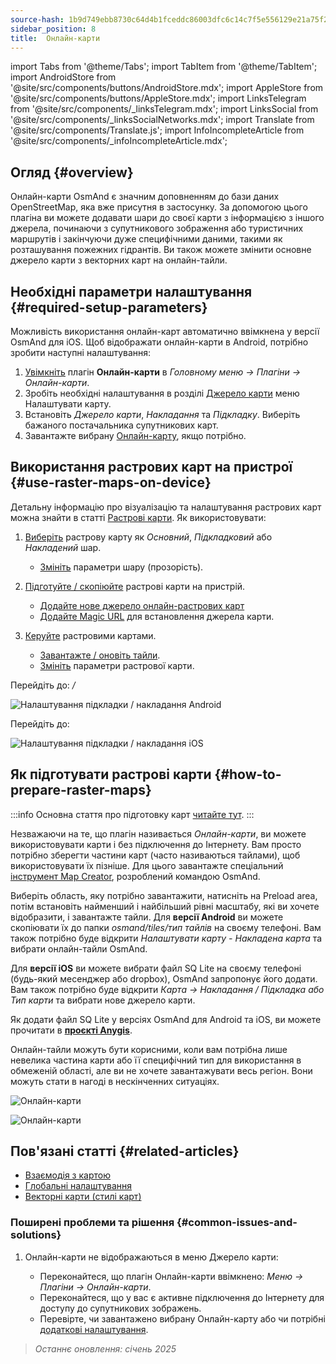 ```yaml
---
source-hash: 1b9d749ebb8730c64d4b1fceddc86003dfc6c14c7f5e556129e21a75f245cdc3
sidebar_position: 8
title:  Онлайн-карти
---
```

import Tabs from '@theme/Tabs';
import TabItem from '@theme/TabItem';
import AndroidStore from '@site/src/components/buttons/AndroidStore.mdx';
import AppleStore from '@site/src/components/buttons/AppleStore.mdx';
import LinksTelegram from '@site/src/components/_linksTelegram.mdx';
import LinksSocial from '@site/src/components/_linksSocialNetworks.mdx';
import Translate from '@site/src/components/Translate.js';
import InfoIncompleteArticle from '@site/src/components/_infoIncompleteArticle.mdx';



## Огляд {#overview}

Онлайн-карти OsmAnd є значним доповненням до бази даних OpenStreetMap, яка вже присутня в застосунку. За допомогою цього плагіна ви можете додавати шари до своєї карти з інформацією з іншого джерела, починаючи з супутникового зображення або туристичних маршрутів і закінчуючи дуже специфічними даними, такими як розташування пожежних гідрантів. Ви також можете змінити основне джерело карти з векторних карт на онлайн-тайли.


## Необхідні параметри налаштування {#required-setup-parameters}

Можливість використання онлайн-карт автоматично ввімкнена у версії OsmAnd для iOS. Щоб відображати онлайн-карти в Android, потрібно зробити наступні налаштування:

1. [Увімкніть](../plugins/index.md#enable--disable) плагін **Онлайн-карти** в *Головному меню → Плагіни → Онлайн-карти*.
2. Зробіть необхідні налаштування в розділі [Джерело карти](../map/raster-maps.md#select-raster-maps) меню Налаштувати карту.
3. Встановіть *Джерело карти*, *Накладання* та *Підкладку*. Виберіть бажаного постачальника супутникових карт.
4. Завантажте вибрану [Онлайн-карту](#how-to-prepare-raster-maps), якщо потрібно.


## Використання растрових карт на пристрої {#use-raster-maps-on-device}

Детальну інформацію про візуалізацію та налаштування растрових карт можна знайти в статті [Растрові карти](../map/raster-maps.md). Як використовувати:

1. [Виберіть](../map/raster-maps.md#select-raster-maps) растрову карту як *Основний*, *Підкладковий* або *Накладений* шар.
    - [Змініть](../map/raster-maps.md#how-to-use-raster-maps) параметри шару (прозорість).

2. [Підготуйте / скопіюйте](../map/raster-maps.md#prepare--copy-raster-maps-to-device) растрові карти на пристрій.
    - [Додайте нове джерело онлайн-растрових карт](../map/raster-maps.md#add-new-online-raster-map-source)
    - [Додайте Magic URL](../map/raster-maps.md#magic-url-to-install-map-source) для встановлення джерела карти.

3. [Керуйте](../map/raster-maps.md#manage-raster-maps) растровими картами.
    - [Завантажте / оновіть тайли](../map/raster-maps.md#download--update-tiles).
    - [Змініть](../map/raster-maps.md#change-raster-map-parameters) параметри растрової карти.


<Tabs groupId="operating-systems" queryString="operating-systems">

<TabItem value="android" label="Android">  

Перейдіть до: *<Translate android="true" ids="shared_string_menu,configure_map,layer_overlay"/> / <Translate android="true" ids="layer_underlay"/>*

![Налаштування підкладки / накладання Android](@site/static/img/plugins/online-maps/config-underlay-overlay-android.png)

</TabItem>

<TabItem value="ios" label="iOS">  

Перейдіть до: *<Translate ios="true" ids="shared_string_menu,configure_map,map_settings_overunder"/>*

![Налаштування підкладки / накладання iOS](@site/static/img/plugins/online-maps/config-underlay-overlay-ios.png)

</TabItem>

</Tabs>


## Як підготувати растрові карти {#how-to-prepare-raster-maps}

:::info
Основна стаття про підготовку карт [читайте тут](https://docs.osmand.net/docs/technical/map-creation/create-offline-maps-yourself#raster-maps-advanced).
:::

Незважаючи на те, що плагін називається *Онлайн-карти*, ви можете використовувати карти і без підключення до Інтернету. Вам просто потрібно зберегти частини карт (часто називаються тайлами), щоб використовувати їх пізніше. Для цього завантажте спеціальний [інструмент Map Creator](http://download.osmand.net/latest-night-build/OsmAndMapCreator-main.zip), розроблений командою OsmAnd.

Виберіть область, яку потрібно завантажити, натисніть на Preload area, потім встановіть найменший і найбільший рівні масштабу, які ви хочете відобразити, і завантажте тайли.
Для <b>версії Android</b> ви можете скопіювати їх до папки <i>osmand/tiles/*тип тайлів*</i> на своєму телефоні. Вам також потрібно буде відкрити <i>Налаштувати карту - Накладена карта</i> та вибрати онлайн-тайли OsmAnd.

Для <b>версії iOS</b> ви можете вибрати файл SQ Lite на своєму телефоні (будь-який месенджер або dropbox), OsmAnd запропонує його додати. Вам також потрібно буде відкрити <i>Карта → Накладання / Підкладка або Тип карти</i> та вибрати нове джерело карти.

Як додати файл SQ Lite у версіях OsmAnd для Android та iOS, ви можете прочитати в <a href="https://anygis.ru/Web/Html/Osmand_en"><b>проєкті Anygis</b></a>.


Онлайн-тайли можуть бути корисними, коли вам потрібна лише невелика частина карти або її специфічний тип для використання в обмеженій області, але ви не хочете завантажувати весь регіон. Вони можуть стати в нагоді в нескінченних ситуаціях.

![Онлайн-карти](@site/static/img/plugins/online-maps/map_creator.jpg)

![Онлайн-карти](@site/static/img/plugins/online-maps/map_creator_menu.jpg)


## Пов'язані статті {#related-articles}

- [Взаємодія з картою](../../user/map/interact-with-map.md)
- [Глобальні налаштування](../../user/personal/global-settings.md)
- [Векторні карти (стилі карт)](../../user/map/vector-maps.md)

### Поширені проблеми та рішення {#common-issues-and-solutions}

1. Онлайн-карти не відображаються в меню Джерело карти:  
  
    - Переконайтеся, що плагін Онлайн-карти ввімкнено: *Меню → Плагіни → Онлайн-карти*.  
    - Переконайтеся, що у вас є активне підключення до Інтернету для доступу до супутникових зображень.  
    - Перевірте, чи завантажено вибрану Онлайн-карту або чи потрібні [додаткові налаштування](../map/raster-maps.md#select-raster-maps).

> *Останнє оновлення: січень 2025*